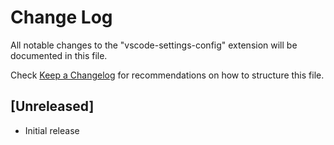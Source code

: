 # Change Log

All notable changes to the "vscode-settings-config" extension will be documented in this file.

Check [Keep a Changelog](http://keepachangelog.com/) for recommendations on how to structure this file.

## [Unreleased]

- Initial release
